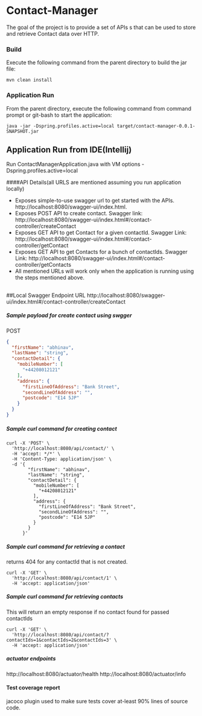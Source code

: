 # Contact-Manager

The goal of the project is to provide a set of APIs s that can be used to store and retrieve Contact data over HTTP.

### Build
Execute the following command from the parent directory to build the jar file:
```
mvn clean install
```
### Application Run
From the parent directory, execute the following command from command prompt or git-bash to start the application:
```
java -jar -Dspring.profiles.active=local target/contact-manager-0.0.1-SNAPSHOT.jar
```

## Application Run from IDE(Intellij)
Run ContactManagerApplication.java  with VM options  -Dspring.profiles.active=local
 

####API Details(all URLS are mentioned assuming you run application locally)

* Exposes simple-to-use swagger url to get started with the APIs. http://localhost:8080/swagger-ui/index.html.
* Exposes POST API to create contact. Swagger link: http://localhost:8080/swagger-ui/index.html#/contact-controller/createContact 
* Exposes GET API to get Contact for a given contactId. Swagger Link: http://localhost:8080/swagger-ui/index.html#/contact-controller/getContact
* Exposes GET API to get Contacts for a bunch of contactIds. Swagger Link: http://localhost:8080/swagger-ui/index.html#/contact-controller/getContacts
* All mentioned URLs will work only when the application is running using the steps mentioned above.

##
##Local Swagger Endpoint URL
http://localhost:8080/swagger-ui/index.html#/contact-controller/createContact

##### Sample payload for create contact using swgger
POST
````json
{
  "firstName": "abhinav",
  "lastName": "string",
  "contactDetail": {
    "mobileNumber": [
      "+44208012121"
    ],
    "address": {
      "firstLineOfAddress": "Bank Street",
      "secondLineOfAddress": "",
      "postcode": "E14 5JP"
    }
  }
}
````
##### Sample curl command for creating contact
````shell script
curl -X 'POST' \
  'http://localhost:8080/api/contact/' \
  -H 'accept: */*' \
  -H 'Content-Type: application/json' \
  -d '{
        "firstName": "abhinav",
        "lastName": "string",
        "contactDetail": {
          "mobileNumber": [
            "+44208012121"
          ],
          "address": {
            "firstLineOfAddress": "Bank Street",
            "secondLineOfAddress": "",
            "postcode": "E14 5JP"
          }
        }
      }'
````

##### Sample curl command for retrieving a contact
returns 404 for any contactId that is not created.
````shell script
curl -X 'GET' \
  'http://localhost:8080/api/contact/1' \
  -H 'accept: application/json'

````

##### Sample curl command for retrieving contacts
This will return an empty response if no contact found for passed contactIds
````shell script
curl -X 'GET' \
  'http://localhost:8080/api/contact/?contactIds=1&contactIds=2&contactIds=3' \
  -H 'accept: application/json'
````
##### actuator endpoints
http://localhost:8080/actuator/health
http://localhost:8080/actuator/info

#### Test coverage report

jacoco plugin used to make sure tests cover at-least 90% lines of source code.


